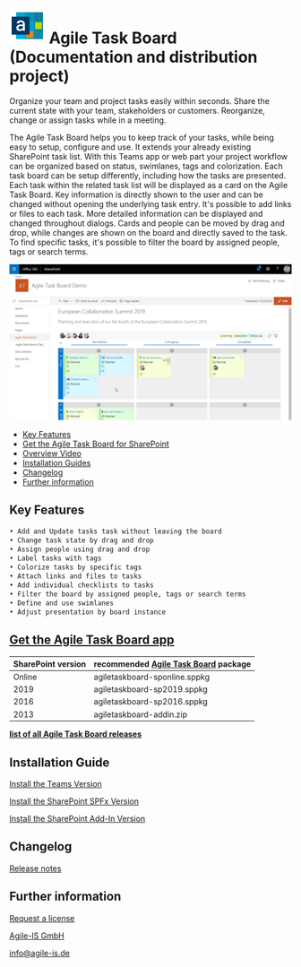# ![Agile Task Board](docs/images/LogoAgileTaskBoard_64.png) Agile Task Board (Documentation and distribution project)

Organize your team and project tasks easily within seconds. Share the current state with your team, stakeholders or customers. Reorganize, change or assign tasks while in a meeting.

The Agile Task Board helps you to keep track of your tasks, while being easy to setup, configure and use. It extends your already existing SharePoint task list. With this Teams app or web part your project workflow can be organized based on status, swimlanes, tags and colorization.
Each task board can be setup differently, including how the tasks are presented. Each task within the related task list will be displayed as a card on the Agile Task Board. Key information is directly shown to the user and can be changed without opening the underlying task entry. It's possible to add links or files to each task. More detailed information can be displayed and changed throughout dialogs. Cards and people can be moved by drag and drop, while changes are shown on the board and directly saved to the task. To find specific tasks, it's possible to filter the board by assigned people, tags or search terms.


[![Feature Overview](https://raw.githubusercontent.com/AgileIS/AgileTaskBoard/master/docs/images/TeaserOverview.gif)](https://www.youtube.com/watch?v=Omb4-xvUENI "Feature Overview")


  - [Key Features](#key-features)
  - [Get the Agile Task Board for SharePoint](#get-the-agile-task-board-for-sharepoint)
  - [Overview Video](#overview-video)
  - [Installation Guides](#installation-guides)
  - [Changelog](#changelog)
  - [Further information](#further-information)

## Key Features

    • Add and Update tasks task without leaving the board
    • Change task state by drag and drop
    • Assign people using drag and drop
    • Label tasks with tags
    • Colorize tasks by specific tags
    • Attach links and files to tasks
    • Add individual checklists to tasks
    • Filter the board by assigned people, tags or search terms
    • Define and use swimlanes
    • Adjust presentation by board instance

## [Get the Agile Task Board app](https://github.com/AgileIS/AgileTaskBoard/releases/latest)



| SharePoint version | recommended [Agile Task Board](https://github.com/AgileIS/AgileTaskBoard/releases/latest) package |
| ------------------ | ------------------------------------------------------------------------------------------------- |
| Online             | agiletaskboard-sponline.sppkg                                                                     |
| 2019               | agiletaskboard-sp2019.sppkg                                                                       |
| 2016               | agiletaskboard-sp2016.sppkg                                                                       |
| 2013               | agiletaskboard-addin.zip                                                                          |

**[list of all Agile Task Board releases](https://github.com/AgileIS/AgileTaskBoard/releases)**

## Installation Guide

[Install the Teams Version](docs/TeamsApp.md)

[Install the SharePoint SPFx Version](docs/SPFx.md)

[Install the SharePoint Add-In Version](docs/AddIn.md)

<!-- [First Steps Dialog](docs/firstSteps.md) -->

## Changelog

[Release notes](Releasenotes.md)

## Further information

[Request a license](https://www.agile-is.de/en/agiletaskboard?utm_medium=online&utm_campaign=docu&utm_source=github#contact-us)

[Agile-IS GmbH](http://agile-is.de)

info@agile-is.de
